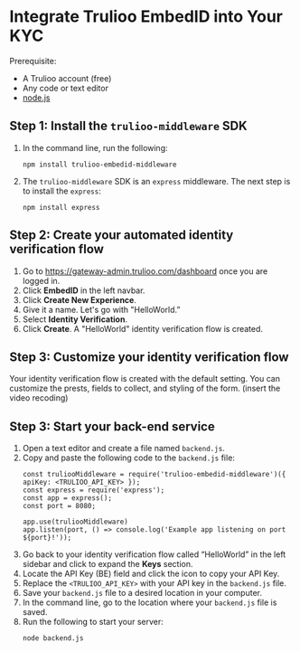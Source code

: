 # Integrate Trulioo EmbedID into Your KYC
Prerequisite:
- A Trulioo account (free)
- Any code or text editor
- [node.js](https://nodejs.org/en/)

## Step 1: Install the `trulioo-middleware` SDK
1. In the command line, run the following:
   ```
   npm install trulioo-embedid-middleware
   ```
2. The `trulioo-middleware` SDK is an `express` middleware. The next step is to install the `express`:
   ```
   npm install express
   ```
## Step 2: Create your automated identity verification flow
1. Go to https://gateway-admin.trulioo.com/dashboard once you are logged in.
2. Click **EmbedID** in the left navbar.
3. Click **Create New Experience**.
4. Give it a name. Let's go with "HelloWorld.”
5. Select **Identity Verification**.
6. Click **Create**.
   A "HelloWorld" identity verification flow is created.

## Step 3: Customize your identity verification flow
Your identity verification flow is created with the default setting. You can customize the prests, fields to collect, and styling of the form.
(insert the video recoding)

## Step 3: Start your back-end service
1. Open a text editor and create a file named `backend.js`.
2. Copy and paste the following code to the `backend.js` file:
   ```
   const truliooMiddleware = require('trulioo-embedid-middleware')({ 
   apiKey: <TRULIOO_API_KEY> }); 
   const express = require('express'); 
   const app = express(); 
   const port = 8080;

   app.use(truliooMiddleware) 
   app.listen(port, () => console.log('Example app listening on port ${port}!'));
   ```
 3. Go back to your identity verification flow called “HelloWorld” in the left sidebar and click to expand the **Keys** section.
 4. Locate the API Key (BE) field and click the  icon to copy your API Key.
 5. Replace the `<TRULIOO_API_KEY>` with your API key in the `backend.js` file.
 6. Save your `backend.js` file to a desired location in your computer.
 7. In the command line, go to the location where your `backend.js` file is saved.
 8. Run the following to start your server:
    ```
    node backend.js
    ```
